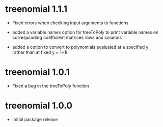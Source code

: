 # treenomial 1.1.1

* Fixed errors when checking input arguments to functions 

* added a variable names option for treeToPoly to print variable names on corresponding coefficient matrices rows and columns 

* added a option to convert to polynomials evaluated at a specified y rather than at fixed y = 1+1i 

# treenomial 1.0.1

* Fixed a bug in the treeToPoly function 

# treenomial 1.0.0

* Initial package release
